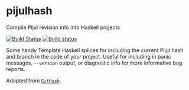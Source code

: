 # pijulhash
Compile Pijul revision info into Haskell projects

[![Build Status](https://travis-ci.com/robertodr/pijulhash.svg?branch=master)](https://travis-ci.com/robertodr/pijulhash)
[![Build status](https://ci.appveyor.com/api/projects/status/q37l0005hxxsh8ru/branch/master?svg=true)](https://ci.appveyor.com/project/robertodr/pijulhash/branch/master)

Some handy Template Haskell splices for including the current Pijul hash
and branch in the code of your project. Useful for including in panic
messages, `--version` output, or diagnostic info for more informative
bug reports.

Adapted from [`GitHash`](https://github.com/snoyberg/githash).
